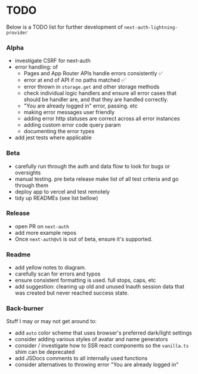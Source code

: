 # TODO

Below is a TODO list for further development of `next-auth-lightning-provider`

### Alpha

- investigate CSRF for next-auth
- error handling: of
  - Pages and App Router APIs handle errors consistently ✅
  - error at end of API if no paths matched ✅
  - error thrown in `storage.get` and other storage methods
  - check individual logic handlers and ensure all error cases that should be handler are, and that they are handled correctly.
  - "You are already logged in" error, passing. etc
  - making error messages user friendly
  - adding error http statuses are correct across all error instances
  - adding custom error code query param
  - documenting the error types
- add jest tests where applicable

### Beta

- carefully run through the auth and data flow to look for bugs or oversights
- manual testing. pre beta release make list of all test criteria and go through them
- deploy app to vercel and test remotely
- tidy up READMEs (see list bellow)

### Release

- open PR on `next-auth`
- add more example repos
- Once `next-auth@v5` is out of beta, ensure it's supported.

### Readme

- add yellow notes to diagram.
- carefully scan for errors and typos
- ensure consistent formatting is used. full stops, caps, etc
- add suggestion: cleaning up old and unused lnauth session data that was created but never reached success state.

### Back-burner

Stuff I may or may not get around to:

- add `auto` color scheme that uses browser's preferred dark/light settings
- consider adding various styles of avatar and name generators
- consider / investigate how to SSR react components so the `vanilla.ts` shim can be deprecated
- add JSDocs comments to all internally used functions
- consider alternatives to throwing error "You are already logged in"
